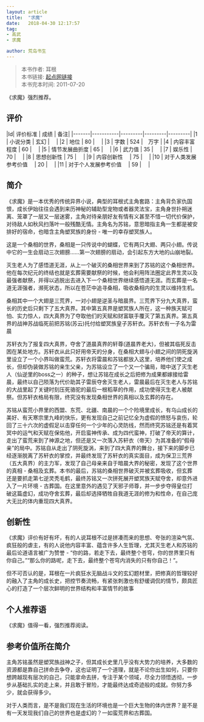 ```yaml
---
layout: article
title:  "求魔"
date:   2018-04-30 12:17:57
tag:
- 高武
- 求魔

author: 荒岛书生
---
```


> 本书作者:  耳根  
> 本书链接:  [起点网链接](https://book.qidian.com/info/2070910)  
> 本书完本时间: 2011-07-20

《求魔》强烈推荐。
<!---more--->


## 评价

|Id| 评价标准   |  成绩 | 备注|
|-------|-----------|---------|---------|---------|
|1 | 小说分类        | 玄幻  |　 |
|2 | 地位            | 80  |　 |
|3 | 字数            | 524  |　万字 |
|4 | 内容丰富程度     | 60  |　 |
|5 | 情节发展曲折度    | 65  |　 |
|6 | 武力值          | 35  |　 |
|7 | 娱乐性           | 70  |　 |
|8 | 思想创新性       | 75  |　 |
|9 | 内容创新性　      | 75  |　 |
|10 | 对于人类发展参考价值　        | 20  |　 |
|11 | 对于个人发展参考价值　        | 59  |　 |

## 简介
《求魔》是一本优秀的传统异界小说，典型的耳根式主角套路：主角背负家仇国恨，成长伊始往往会遇到来历神秘的辅助型宠物或者器灵法宝，主角身世扑朔迷离、笼罩了一层又一层迷雾，主角对待亲朋好友有情有义甚至不惜一切代价保护，对待敌人如秋风扫落叶一般残酷无情。主角名为苏铭，意思暗指主角一生都是被安排好的宿命，也暗含主角塑冥族的身份 - 唯一的幸存塑冥族人。

这是一个桑相的世界，桑相是一只传说中的蝴蝶，它有两只大翅、两只小翅。传说中它的一生会扇动三次翅膀……第一次翅膀的扇动，会引起东方大地的山崩地裂。

灭生老人为了感悟道无涯，从上一个破灭的桑相世界来到了苏铭的这个桑相世界。他在每次纪元的终结也就是玄葬需要献祭的时候，他会利用阵法圈定此界生灵以及最强者献祭，并得以逃脱出去进入下一个桑相世界继续感悟道无涯。而玄葬是一名道无涯强者，濒死状态，所以在苍茫中追寻桑相，吸收桑相内的生灵以维持生机。

桑相其中一个大翅是三荒界，一对小翅是逆圣与暗晨界。三荒界下分九大真界，蛮长的历史后只剩下了五大真界。其中第五真界是塑冥族人所在，这一种族天赋可怕、实力惊人，四大真界为了夺取他们的天赋和财富联手覆灭了第五真界。第五真界的战神苏战临死前把苏铭(苏云)托付给塑冥族皇子苏轩衣。苏轩衣有一子名为雷晨

苏轩衣为了报复四大真界，夺舍了道晨真界的轩尊(道晨界老大)，但被其临死反击困在某处地方。苏轩衣从此只好用帝天的分身，在桑相大翅与小翅之间的阴死旋涡里设立了一个小界叫做蛮荒。苏轩衣将雷晨和苏铭都放入这里，培养他们使之成长，但却伪装做苏铭的亲生父亲，为苏铭设立了一个又一个骗局，暗中送了灭生老人（仙逆里的boss之一）的种子，想让苏铭在成长之后把修为成果都嫁接给雷晨，最终以自己陨落为代价助其子雷辰夺舍灭生老人，雷晨最后在灭生老人与苏铭的大战里起了关键时刻压死骆驼的最后一根稻草的作用，成功使得灭生老人被献祭。但苏轩衣格局有限，终究没有发现桑相世界的真相以及玄葬的存在。

苏铭从蛮荒小界里的西盟、东荒、北疆、南晨的一个个险境里成长，有乌山成长的美好、有天寒宗里九峰的快乐，更有发现自己之前记忆全为虚假的愤怒与哀伤，轮回了三十六次的虚假足以击穿任何一个少年的心灵防线，然而终究苏铭还是有着冥冥中的运气和天赋在保佑他，开启蛮神传承、成为四代蛮神，打破了帝天的算计，走出了蛮荒来到了神源之地，但还是又一次落入苏轩衣（帝天）为其准备的“假母亲”的局中。苏铭自从走出了阴死旋涡，来到了四大真界的舞台，接下来的脚步已经逐渐脱离了苏轩衣的掌控，并最终发现了苏轩衣的真实面目，成为保卫三荒界（五大真界）的主力军，发现了自己母亲来自于暗晨大界的秘密，发现了这个世界的真相 - 桑相及玄葬。本书的最后，苏铭的桑相世界破灭并被玄葬吸收，但玄葬还是要抓走第七逆灵秃毛鹤，最终苏铭又一次拼死展开塑冥族天赋夺舍，却意外进入了一片环境 - 古葬国。在这里意外的遇见了天邪子师尊，并一步步夺得皇位打破这篇虚幻，成功夺舍玄葬，最后却选择牺牲自我道无涯的修为和性命，在自己庞大无比的体内重现四大真界。


## 创新性
《求魔》评价有好有坏，有的人说耳根不过是拼凑而来的思想、夸张的渲染气氛、疯狂般的虐主，有的人说他内容丰富、蕴含许多人生哲理，尤其灭生老人和苏铭的最后论道语言被广为赞誉 - “你的路，若走下去，最终整个苍穹，你的世界里只有你自己。”“那么你的路呢，走下去，最终整个苍穹内消失的只有你自己！”。 

但不可否认的是，耳根在一片疯狂水无脑战斗文的玄幻题材里，把修真的哲理较好的融入了主角的成长史，把控节奏流畅，有紧张刺激也有舒缓调侃的情节，颇具匠心的打造了一个层次鲜明的世界结构和丰富情节的故事

## 个人推荐语
《求魔》值得一看，强烈推荐阅读。

## 参考价值所在简介
主角苏铭虽然是塑冥族战神之子，但其成长史里几乎没有大势力的培养，大多数的资源都是靠自己拼命去争夺，这也证明了一个道理，就是不论你出生如何，只要你想跨越现有层次的自己，只能拿命去拼，专注于某个领域，尽全力领悟透彻，一步步从基础扎实的走上来，并且敢于冒险，才能最终达成奇迹般的成就。你努力多少，就会获得多少。

对于人类而言，是不是我们现在生活的环境也是一个巨大生物的体内世界？是不是有一天发现我们自己的世界也是虚幻的？一如蛮荒界和古葬国。